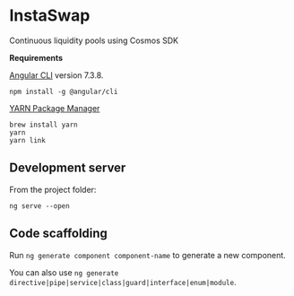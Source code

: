 

# InstaSwap

Continuous liquidity pools using Cosmos SDK

**Requirements**

[Angular CLI](https://github.com/angular/angular-cli) version 7.3.8.

`npm install -g @angular/cli`

[YARN Package Manager](https://yarnpkg.com/en/docs/install#mac-stable)
```
brew install yarn
yarn
yarn link
```

## Development server
From the project folder:
```
ng serve --open
```

## Code scaffolding

Run `ng generate component component-name` to generate a new component.

You can also use `ng generate directive|pipe|service|class|guard|interface|enum|module`.
